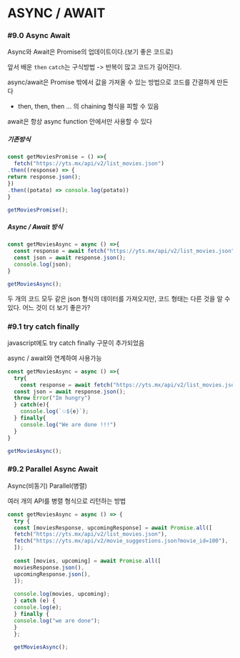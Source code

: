 # ASYNC / AWAIT



### #9.0 Async Await

Async와 Await은 Promise의 업데이트이다.(보기 좋은 코드로)

앞서 배운 `then` `catch`는 구식방법 -> 반복이 많고 코드가 길어진다.

async/await은 Promise 밖에서 값을 가져올 수 있는 방법으로 코드를 간결하게 만든다

- then, then, then ... 의 chaining 형식을 피할 수 있음

await은 항상 async function 안에서만 사용할 수 있다



##### 기존방식

```javascript
const getMoviesPromise = () =>{
  fetch("https://yts.mx/api/v2/list_movies.json")
.then((response) => {
return response.json();
})
.then((potato) => console.log(potato))
}

getMoviesPromise();
```



##### Async / Await 방식

```javascript
const getMoviesAsync = async () =>{
  const response = await fetch("https://yts.mx/api/v2/list_movies.json")
  const json = await response.json();
  console.log(json);
}

getMoviesAsync();
```

두 개의 코드 모두 같은 json 형식의 데이터를 가져오지만, 코드 형태는 다른 것을 알 수 있다. 어느 것이 더 보기 좋은가?



### #9.1 try catch finally

javascript에도 try catch finally 구문이 추가되었음

async / await와 연계하여 사용가능



```javascript
const getMoviesAsync = async () =>{
  try{
    const response = await fetch("https://yts.mx/api/v2/list_movies.json")
  const json = await response.json();
  throw Error("Im hungry")
  } catch(e){
    console.log(`💥${e}`);
  } finally{
    console.log("We are done !!!")
  }
}

getMoviesAsync();
```



### #9.2 Parallel Async Await

Async(비동기) Parallel(병렬)

여러 개의 API를 병렬 형식으로 리턴하는 방법



```javascript
const getMoviesAsync = async () => {
  try {
  const [moviesResponse, upcomingResponse] = await Promise.all([
  fetch("https://yts.mx/api/v2/list_movies.json"),
  fetch("https://yts.mx/api/v2/movie_suggestions.json?movie_id=100"),
  ]);
  
  const [movies, upcoming] = await Promise.all([
  moviesResponse.json(),
  upcomingResponse.json(),
  ]);
      
  console.log(movies, upcoming);
  } catch (e) {
  console.log(e);
  } finally {
  console.log("we are done");
  }
  };
  
  getMoviesAsync();
```





